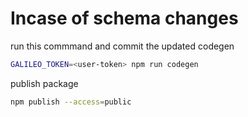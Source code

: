 # Incase of schema changes


run this commmand and commit the updated codegen
```bash
GALILEO_TOKEN=<user-token> npm run codegen
```

publish package
```bash
npm publish --access=public
```
